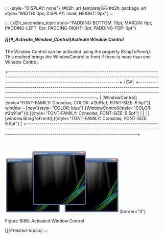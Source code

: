 ::: {style="DISPLAY: none"}
[](ms-xhelp:///?Id=d2h_url_template){#d2h_url_template}![](!package_url!){#d2h_package_url style="WIDTH: 0px; DISPLAY: none; HEIGHT: 0px"}
:::

::: {.d2h_secondary_topic style="PADDING-BOTTOM: 10pt; MARGIN: 0pt; PADDING-LEFT: 0pt; PADDING-RIGHT: 0pt; PADDING-TOP: 0pt"}
##### []{#_Activate_Window_Control}Activate Window Control

The Window Control can be activated using the property *BringToFront()*. This method brings the WindowControl to front if there is more than one Window Control.

+--------------------------------------------------------------------------------------------------------------------------------------------------------------------------------------------------------------------+
| C#                                                                                                                                                                                                                 |
+--------------------------------------------------------------------------------------------------------------------------------------------------------------------------------------------------------------------+
| [WindowControl]{style="FONT-FAMILY: Consolas; COLOR: #2b91af; FONT-SIZE: 9.5pt"}[ window = [new]{style="COLOR: blue"} [WindowControl]{style="COLOR: #2b91af"}();]{style="FONT-FAMILY: Consolas; FONT-SIZE: 9.5pt"} |
|                                                                                                                                                                                                                    |
| [window.BringToFront();]{style="FONT-FAMILY: Consolas; FONT-SIZE: 9.5pt"}                                                                                                                                          |
+--------------------------------------------------------------------------------------------------------------------------------------------------------------------------------------------------------------------+

 

![](../ImagesExt/image261_983.jpg){border="0"}

Figure 1088: Activated Window Control

[]{#related-topics}
:::
